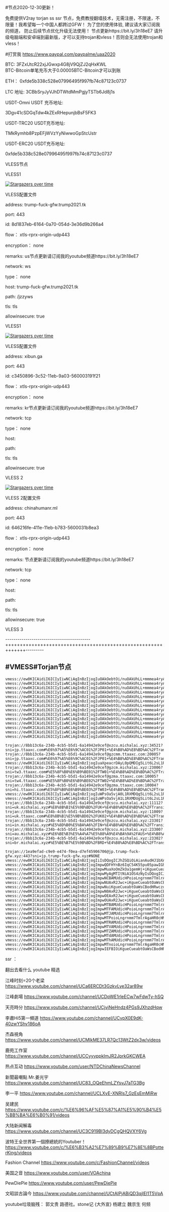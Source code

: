 #节点2020-12-30更新！

免费提供V2ray torjan ss ssr 节点，免费教授翻墙技术，无需注册，不限速，不限量！我希望每一个中国人都跨过GFW！
为了您的使用体验, 建议请大家订阅我的频道， 防止后续节点优化升级无法使用！   节点更新https://bit.ly/3h18eE7
请升级电脑端和安卓端到最新版，才可以支持trojan和vless！否则会无法使用trojan和vless！



#打赏我 https://www.paypal.com/paypalme/uaa2020

BTC:   3FZxUtcR22xjJGwxp4G8jV9QjZJ2qHxKWL                               
BTC-Bitcoin单笔充币大于0.00005BTC-Bitcoin才可以到账

ETH： 0xfde5b338c528e07996495f997fb74c87123c0737
  
LTC 地址:   3CBbSryJyVJhDTWtdMmPgjyTSTb6Jd8j1s



USDT-Omni USDT 充币地址:  

3Dgv41cSDGqTdw4kZExRHepunjbBsF5FK3

USDT-TRC20  USDT充币地址:

TMkRymhb8PzpEFjWVzYyNiwwoGpStcUstr

USDT-ERC20 USDT充币地址:
 
0xfde5b338c528e07996495f997fb74c87123c0737
 
 

VLESS节点



VLESS1

[![Stargazers over time](
https://github.com/JACKUSR2089/v2ray-subscribed/blob/master/fq.PNG)](https://starchart.cc/phlinhng/v2ray-tcp-tls-web)

VLESS配置文件

address:     trump-fuck-gfw.trump2021.tk

port:          443

id:           8d1837eb-6164-0a70-054d-3e36d9b266a4

flow：         xtls-rprx-origin-udp443

encryption：   none

remarks:     us节点更新请订阅我的youtube频道https://bit.ly/3h18eE7

network:     ws

type：       none

host:       trump-fuck-gfw.trump2021.tk

path:        /jzzyws
   
tls:                                tls
  
allowinsecure:   true


VLESS1

[![Stargazers over time](
https://github.com/JACKUSR2089/v2ray-subscribed/blob/master/vless1.PNG)](https://starchart.cc/phlinhng/v2ray-tcp-tls-web)

VLESS配置文件

address:       xibun.ga

port:          443

id:           c3450896-3c52-11eb-9a03-560003191f21

flow：         xtls-rprx-origin-udp443

encryption：  none

remarks:    kr节点更新请订阅我的youtube频道https://bit.ly/3h18eE7

network:    tcp

type：      none

host:       

path:
   
tls:                                tls
  
allowinsecure:   true

VLESS 2

[![Stargazers over time](
https://github.com/JACKUSR2089/v2ray-subscribed/blob/master/0.PNG)](https://starchart.cc/phlinhng/v2ray-tcp-tls-web)


VLESS 2配置文件

address:       chinahumanr.ml 

port:          443

id:           646216fe-411e-11eb-b783-5600031b8ea3

flow：         xtls-rprx-origin-udp443

encryption：  none

remarks:    节点更新请订阅我的youtube频道https://bit.ly/3h18eE7

network:    tcp

type：      none

host:       

path:
   
tls:             tls
  
allowinsecure:   true

VLESS 3





------------------------------------------+++++++++++++++++++++++++++++++++++++++++++++++++++++++++++++---------
 
#VMESS#Torjan节点
----------------------------------------------------------------------------------------------------------------------------------------------------
~~~
vmess://ew0KICAidiI6ICIyIiwNCiAgInBzIjogIuOAkOebtOi/nuOAkUhLL+mmmea4ryAtIOeUteS/oeaOqOiNkCAtIDAxIiwNCiAgImFkZCI6ICIwMS5IS0cuQVNJQS5CSUdBSVJQT1JULk5FVCIsDQogICJwb3J0IjogIjgwIiwNCiAgImlkIjogIjc5N2NmMmEyLTZjMmItNGU2Ni05ZmJmLWIwN2VhMDQ1YTE1MCIsDQogICJhaWQiOiAiMiIsDQogICJuZXQiOiAid3MiLA0KICAidHlwZSI6ICJub25lIiwNCiAgImhvc3QiOiAiIiwNCiAgInBhdGgiOiAiIiwNCiAgInRscyI6ICIiDQp9
vmess://ew0KICAidiI6ICIyIiwNCiAgInBzIjogIuOAkOebtOi/nuOAkUhLL+mmmea4ryAtIOeUteS/oeaOqOiNkCAtIDAyIiwNCiAgImFkZCI6ICIwMi5IS0cuQVNJQS5CSUdBSVJQT1JULk5FVCIsDQogICJwb3J0IjogIjgwIiwNCiAgImlkIjogIjc5N2NmMmEyLTZjMmItNGU2Ni05ZmJmLWIwN2VhMDQ1YTE1MCIsDQogICJhaWQiOiAiMiIsDQogICJuZXQiOiAid3MiLA0KICAidHlwZSI6ICJub25lIiwNCiAgImhvc3QiOiAiIiwNCiAgInBhdGgiOiAiIiwNCiAgInRscyI6ICIiDQp9
vmess://ew0KICAidiI6ICIyIiwNCiAgInBzIjogIuOAkOebtOi/nuOAkUhLL+mmmea4ryAtIOeUteS/oeaOqOiNkCAtIDAzIiwNCiAgImFkZCI6ICIwMy5IS0cuQVNJQS5CSUdBSVJQT1JULk5FVCIsDQogICJwb3J0IjogIjgwIiwNCiAgImlkIjogIjc5N2NmMmEyLTZjMmItNGU2Ni05ZmJmLWIwN2VhMDQ1YTE1MCIsDQogICJhaWQiOiAiMiIsDQogICJuZXQiOiAid3MiLA0KICAidHlwZSI6ICJub25lIiwNCiAgImhvc3QiOiAiIiwNCiAgInBhdGgiOiAiIiwNCiAgInRscyI6ICIiDQp9
vmess://ew0KICAidiI6ICIyIiwNCiAgInBzIjogIuOAkOebtOi/nuOAkUhLL+mmmea4ryAtIOeUteS/oeaOqOiNkCAtIDA0IiwNCiAgImFkZCI6ICIwNC5IS0cuQVNJQS5CSUdBSVJQT1JULk5FVCIsDQogICJwb3J0IjogIjgwIiwNCiAgImlkIjogIjc5N2NmMmEyLTZjMmItNGU2Ni05ZmJmLWIwN2VhMDQ1YTE1MCIsDQogICJhaWQiOiAiMiIsDQogICJuZXQiOiAid3MiLA0KICAidHlwZSI6ICJub25lIiwNCiAgImhvc3QiOiAiIiwNCiAgInBhdGgiOiAiIiwNCiAgInRscyI6ICIiDQp9
vmess://ew0KICAidiI6ICIyIiwNCiAgInBzIjogIuOAkOebtOi/nuOAkUhLL+mmmea4ryAtIOeUteS/oeaOqOiNkCAtIDA1IiwNCiAgImFkZCI6ICIwNS5IS0cuQVNJQS5CSUdBSVJQT1JULk5FVCIsDQogICJwb3J0IjogIjgwIiwNCiAgImlkIjogIjc5N2NmMmEyLTZjMmItNGU2Ni05ZmJmLWIwN2VhMDQ1YTE1MCIsDQogICJhaWQiOiAiMiIsDQogICJuZXQiOiAid3MiLA0KICAidHlwZSI6ICJub25lIiwNCiAgImhvc3QiOiAiIiwNCiAgInBhdGgiOiAiIiwNCiAgInRscyI6ICIiDQp9
vmess://ew0KICAidiI6ICIyIiwNCiAgInBzIjogIuOAkOebtOi/nuOAkUhLL+mmmea4ryAtIOeUteS/oeaOqOiNkCAtIDA2IiwNCiAgImFkZCI6ICIwNi5IS0cuQVNJQS5CSUdBSVJQT1JULk5FVCIsDQogICJwb3J0IjogIjgwIiwNCiAgImlkIjogIjc5N2NmMmEyLTZjMmItNGU2Ni05ZmJmLWIwN2VhMDQ1YTE1MCIsDQogICJhaWQiOiAiMiIsDQogICJuZXQiOiAid3MiLA0KICAidHlwZSI6ICJub25lIiwNCiAgImhvc3QiOiAiIiwNCiAgInBhdGgiOiAiIiwNCiAgInRscyI6ICIiDQp9
vmess://ew0KICAidiI6ICIyIiwNCiAgInBzIjogIuOAkOebtOi/nuOAkUhLL+mmmea4ryAtIOeUteS/oeaOqOiNkCAtIDA3IiwNCiAgImFkZCI6ICIwNy5IS0cuQVNJQS5CSUdBSVJQT1JULk5FVCIsDQogICJwb3J0IjogIjgwIiwNCiAgImlkIjogIjc5N2NmMmEyLTZjMmItNGU2Ni05ZmJmLWIwN2VhMDQ1YTE1MCIsDQogICJhaWQiOiAiMiIsDQogICJuZXQiOiAid3MiLA0KICAidHlwZSI6ICJub25lIiwNCiAgImhvc3QiOiAiIiwNCiAgInBhdGgiOiAiIiwNCiAgInRscyI6ICIiDQp9
vmess://ew0KICAidiI6ICIyIiwNCiAgInBzIjogIuOAkOebtOi/nuOAkUhLL+mmmea4ryAtIOeUteS/oeaOqOiNkCAtIDA4IiwNCiAgImFkZCI6ICIwOC5IS0cuQVNJQS5CSUdBSVJQT1JULk5FVCIsDQogICJwb3J0IjogIjgwIiwNCiAgImlkIjogIjc5N2NmMmEyLTZjMmItNGU2Ni05ZmJmLWIwN2VhMDQ1YTE1MCIsDQogICJhaWQiOiAiMiIsDQogICJuZXQiOiAid3MiLA0KICAidHlwZSI6ICJub25lIiwNCiAgImhvc3QiOiAiIiwNCiAgInBhdGgiOiAiIiwNCiAgInRscyI6ICIiDQp9
vmess://ew0KICAidiI6ICIyIiwNCiAgInBzIjogIuOAkOebtOi/nuOAkUhLL+mmmea4ryAtIOeUteS/oeaOqOiNkCAtIDA5IiwNCiAgImFkZCI6ICIwOS5IS0cuQVNJQS5CSUdBSVJQT1JULk5FVCIsDQogICJwb3J0IjogIjgwIiwNCiAgImlkIjogIjc5N2NmMmEyLTZjMmItNGU2Ni05ZmJmLWIwN2VhMDQ1YTE1MCIsDQogICJhaWQiOiAiMiIsDQogICJuZXQiOiAid3MiLA0KICAidHlwZSI6ICJub25lIiwNCiAgImhvc3QiOiAiIiwNCiAgInBhdGgiOiAiIiwNCiAgInRscyI6ICIiDQp9
vmess://ew0KICAidiI6ICIyIiwNCiAgInBzIjogIuOAkOebtOi/nuOAkUhLL+mmmea4ryAtIOeUteS/oeaOqOiNkCAtIDEwIiwNCiAgImFkZCI6ICIxMC5IS0cuQVNJQS5CSUdBSVJQT1JULk5FVCIsDQogICJwb3J0IjogIjgwIiwNCiAgImlkIjogIjc5N2NmMmEyLTZjMmItNGU2Ni05ZmJmLWIwN2VhMDQ1YTE1MCIsDQogICJhaWQiOiAiMiIsDQogICJuZXQiOiAid3MiLA0KICAidHlwZSI6ICJub25lIiwNCiAgImhvc3QiOiAiIiwNCiAgInBhdGgiOiAiIiwNCiAgInRscyI6ICIiDQp9
vmess://ew0KICAidiI6ICIyIiwNCiAgInBzIjogIuOAkOebtOi/nuOAkUhLL+mmmea4ryAtIOiBlOmAmuenu+WKqOaOqOiNkCAtIDExIiwNCiAgImFkZCI6ICIxMS5IS0cuQVNJQS5CSUdBSVJQT1JULk5FVCIsDQogICJwb3J0IjogIjgwIiwNCiAgImlkIjogIjc5N2NmMmEyLTZjMmItNGU2Ni05ZmJmLWIwN2VhMDQ1YTE1MCIsDQogICJhaWQiOiAiMiIsDQogICJuZXQiOiAid3MiLA0KICAidHlwZSI6ICJub25lIiwNCiAgImhvc3QiOiAiIiwNCiAgInBhdGgiOiAiIiwNCiAgInRscyI6ICIiDQp9
vmess://ew0KICAidiI6ICIyIiwNCiAgInBzIjogIuOAkOebtOi/nuOAkUhLL+mmmea4ryAtIOiBlOmAmuenu+WKqOaOqOiNkCAtIDEyIiwNCiAgImFkZCI6ICIxMi5IS0cuQVNJQS5CSUdBSVJQT1JULk5FVCIsDQogICJwb3J0IjogIjgwIiwNCiAgImlkIjogIjc5N2NmMmEyLTZjMmItNGU2Ni05ZmJmLWIwN2VhMDQ1YTE1MCIsDQogICJhaWQiOiAiMiIsDQogICJuZXQiOiAid3MiLA0KICAidHlwZSI6ICJub25lIiwNCiAgImhvc3QiOiAiIiwNCiAgInBhdGgiOiAiIiwNCiAgInRscyI6ICIiDQp9
vmess://ew0KICAidiI6ICIyIiwNCiAgInBzIjogIuOAkOebtOi/nuOAkUhLL+mmmea4ryAtIOiBlOmAmuenu+WKqOaOqOiNkCAtIDEzIiwNCiAgImFkZCI6ICIxMy5IS0cuQVNJQS5CSUdBSVJQT1JULk5FVCIsDQogICJwb3J0IjogIjgwIiwNCiAgImlkIjogIjc5N2NmMmEyLTZjMmItNGU2Ni05ZmJmLWIwN2VhMDQ1YTE1MCIsDQogICJhaWQiOiAiMiIsDQogICJuZXQiOiAid3MiLA0KICAidHlwZSI6ICJub25lIiwNCiAgImhvc3QiOiAiIiwNCiAgInBhdGgiOiAiIiwNCiAgInRscyI6ICIiDQp9
vmess://ew0KICAidiI6ICIyIiwNCiAgInBzIjogIuOAkOebtOi/nuOAkUhLL+mmmea4ryAtIOiBlOmAmuenu+WKqOaOqOiNkCAtIDE0IiwNCiAgImFkZCI6ICIxNC5IS0cuQVNJQS5CSUdBSVJQT1JULk5FVCIsDQogICJwb3J0IjogIjgwIiwNCiAgImlkIjogIjc5N2NmMmEyLTZjMmItNGU2Ni05ZmJmLWIwN2VhMDQ1YTE1MCIsDQogICJhaWQiOiAiMiIsDQogICJuZXQiOiAid3MiLA0KICAidHlwZSI6ICJub25lIiwNCiAgImhvc3QiOiAiIiwNCiAgInBhdGgiOiAiIiwNCiAgInRscyI6ICIiDQp9

trojan://8bb13c6a-234b-4cb5-b5d1-6a14942e9cef@xzcu.michalai.xyz:34521?sni=jp.ttaaxc.com#%E6%97%A5%E6%9C%AC01%2FJP01+%E4%B8%AD%E8%BD%AC%2FTransit
trojan://8bb13c6a-234b-4cb5-b5d1-6a14942e9cef@gzcmm.ttaaxc.com:20005?sni=jp.ttaaxc.com#%E6%97%A5%E6%9C%AC01%2FJP01+%E4%B8%AD%E8%BD%AC%2FTransit+%E6%B5%8B%E8%AF%95
vmess://ew0KICAidiI6ICIyIiwNCiAgInBzIjogIuaXpeacrDAyL0pQMDIg5Lit6L2sL1RyYW5zaXQgdjIiLA0KICAiYWRkIjogImd6Y21tLnR0YWF4Yy5jb20iLA0KICAicG9ydCI6ICIxMDAwNyIsDQogICJpZCI6ICI4YmIxM2M2YS0yMzRiLTRjYjUtYjVkMS02YTE0OTQyZTljZWYiLA0KICAiYWlkIjogIjEiLA0KICAibmV0IjogIndzIiwNCiAgInR5cGUiOiAibm9uZSIsDQogICJob3N0IjogIiIsDQogICJwYXRoIjogIi8iLA0KICAidGxzIjogIiINCn0=
trojan://8bb13c6a-234b-4cb5-b5d1-6a14942e9cef@gzcm.michalai.xyz:23006?sni=tw3.ttaaxc.com#%E5%8F%B0%E6%B9%BE01%2FTW01+%E4%B8%AD%E8%BD%AC%2FTransit
trojan://8bb13c6a-234b-4cb5-b5d1-6a14942e9cef@gzma.ttaaxc.com:10005?sni=tw4.ttaaxc.com#%E5%8F%B0%E6%B9%BE02%2FTW02+%E4%B8%AD%E8%BD%AC%2FTransit
trojan://8bb13c6a-234b-4cb5-b5d1-6a14942e9cef@gzma.ttaaxc.com:10004?sni=hi.ttaaxc.com#%E5%8F%B0%E6%B9%BE03%2FTW03+%E4%B8%AD%E8%BD%AC%2FTransit
vmess://ew0KICAidiI6ICIyIiwNCiAgInBzIjogIuWPsOa5vjA0L1RXMDQg5Lit6L2sL1RyYW5zaXQgdjIiLA0KICAiYWRkIjogImd6bWEudHRhYXhjLmNvbSIsDQogICJwb3J0IjogIjEwMDAyIiwNCiAgImlkIjogIjhiYjEzYzZhLTIzNGItNGNiNS1iNWQxLTZhMTQ5NDJlOWNlZiIsDQogICJhaWQiOiAiMSIsDQogICJuZXQiOiAid3MiLA0KICAidHlwZSI6ICJub25lIiwNCiAgImhvc3QiOiAiIiwNCiAgInBhdGgiOiAiLyIsDQogICJ0bHMiOiAiIg0KfQ==
vmess://ew0KICAidiI6ICIyIiwNCiAgInBzIjogIuWPsOa5vjA1L1RXMDUg5Lit6L2sL1RyYW5zaXQgdjIiLA0KICAiYWRkIjogImd6bWEudHRhYXhjLmNvbSIsDQogICJwb3J0IjogIjEwMDAzIiwNCiAgImlkIjogIjhiYjEzYzZhLTIzNGItNGNiNS1iNWQxLTZhMTQ5NDJlOWNlZiIsDQogICJhaWQiOiAiMSIsDQogICJuZXQiOiAid3MiLA0KICAidHlwZSI6ICJub25lIiwNCiAgImhvc3QiOiAiIiwNCiAgInBhdGgiOiAiLyIsDQogICJ0bHMiOiAiIg0KfQ==
trojan://8bb13c6a-234b-4cb5-b5d1-6a14942e9cef@cscu.michalai.xyz:11112?sni=uk.michalai.xyz#%E8%8B%B1%E5%9B%BD%2FUK+%E4%B8%AD%E8%BD%AC%2FTransit+NF
trojan://8bb13c6a-234b-4cb5-b5d1-6a14942e9cef@gzcm.michalai.xyz:11009?sni=uk.ttaaxc.com#%E8%8B%B1%E5%9B%BD02%2FUK02+%E4%B8%AD%E8%BD%AC%2FTransit
trojan://8bb13c6a-234b-4cb5-b5d1-6a14942e9cef@xzcu.michalai.xyz:23301?sni=in.michalai.xyz#%E5%8D%B0%E5%BA%A6%2FIN+%E4%B8%AD%E8%BD%AC%2FTransit
trojan://8bb13c6a-234b-4cb5-b5d1-6a14942e9cef@cscu.michalai.xyz:23300?sni=au.michalai.xyz#%E6%BE%B3%E5%A4%A7%E5%88%A9%E4%BA%9A%2FAUS+%E4%B8%AD%E8%BD%AC%2FTransit
trojan://8bb13c6a-234b-4cb5-b5d1-6a14942e9cef@xzcu.michalai.xyz:23302?sni=br.michalai.xyz#%E5%BE%B7%E5%9B%BD%2FBRD+%E4%B8%AD%E8%BD%AC%2FTransit

trojan://1ea9efad-c9e9-e474-f0ea-d7ef45906706@jp.trump-fuck-gfw.xyz:443?sni=jp.trump-fuck-gfw.xyz#NONE
vmess://ew0KICAidiI6ICIyIiwNCiAgInBzIjogIiIsDQogICJhZGQiOiAianAudHJ1bXAtZnVjay1nZncueHl6IiwNCiAgInBvcnQiOiAiNDQzIiwNCiAgImlkIjogIjFlYTllZmFkLWM5ZTktZTQ3NC1mMGVhLWQ3ZWY0NTkwNjcwNiIsDQogICJhaWQiOiAiMSIsDQogICJuZXQiOiAiIiwNCiAgInR5cGUiOiAibm9uZSIsDQogICJob3N0IjogImpwLnRydW1wLWZ1Y2stZ2Z3Lnh5eiIsDQogICJwYXRoIjogIi96YWZsIiwNCiAgInRscyI6ICJ0bHMiDQp9
vmess://ew0KICAidiI6ICIyIiwNCiAgInBzIjogImpwQDFHYnBz6IqC54K55pu05pawIGh0dHBzOi8vYml0Lmx5LzNoMThlRTciLA0KICAiYWRkIjogImpwLnRydW1wLWZ1Y2stZ2Z3Lnh5eiIsDQogICJwb3J0IjogIjQ0MyIsDQogICJpZCI6ICIxZWE5ZWZhZC1jOWU5LWU0NzQtZjBlYS1kN2VmNDU5MDY3MDYiLA0KICAiYWlkIjogIjEiLA0KICAibmV0IjogIndzIiwNCiAgInR5cGUiOiAibm9uZSIsDQogICJob3N0IjogImpwLnRydW1wLWZ1Y2stZ2Z3Lnh5eiIsDQogICJwYXRoIjogIi96YWZsIiwNCiAgInRscyI6ICJ0bHMiDQp9
vmess://ew0KICAidiI6ICIyIiwNCiAgInBzIjogImpwMuaXoOmZkOa1gemHj+iKgueCueabtOaWsCBodHRwczovL2JpdC5seS8zaDE4ZUU3IiwNCiAgImFkZCI6ICJkb21haW4wOC5xaXU0Lm1sIiwNCiAgInBvcnQiOiAiNDQzIiwNCiAgImlkIjogIjFlYTllZmFkLWM5ZTktZTQ3NC1mMGVhLWQ3ZWY0NTkwNjcwNiIsDQogICJhaWQiOiAiMSIsDQogICJuZXQiOiAid3MiLA0KICAidHlwZSI6ICJub25lIiwNCiAgImhvc3QiOiAianAudHJ1bXAtZnVjay1nZncueHl6IiwNCiAgInBhdGgiOiAiL3phZmwiLA0KICAidGxzIjogInRscyINCn0=
vmess://ew0KICAidiI6ICIyIiwNCiAgInBzIjogImpwMyAgMTItNiA1OS4zNyIsDQogICJhZGQiOiAid3d3LmNsb3VkZmxhcmUuY29tIiwNCiAgInBvcnQiOiAiNDQzIiwNCiAgImlkIjogIjFlYTllZmFkLWM5ZTktZTQ3NC1mMGVhLWQ3ZWY0NTkwNjcwNiIsDQogICJhaWQiOiAiMSIsDQogICJuZXQiOiAid3MiLA0KICAidHlwZSI6ICJub25lIiwNCiAgImhvc3QiOiAianAudHJ1bXAtZnVjay1nZncueHl6IiwNCiAgInBhdGgiOiAiL3phZmwiLA0KICAidGxzIjogInRscyINCn0=
vmess://ew0KICAidiI6ICIyIiwNCiAgInBzIjogImpwNCBAMUdicHPoioLngrnmm7TmlrAgaHR0cHM6Ly9iaXQubHkvM2gxOGVFNyIsDQogICJhZGQiOiAid3d3LmRpZ2l0YWxvY2Vhbi5jb20iLA0KICAicG9ydCI6ICI0NDMiLA0KICAiaWQiOiAiMWVhOWVmYWQtYzllOS1lNDc0LWYwZWEtZDdlZjQ1OTA2NzA2IiwNCiAgImFpZCI6ICIxIiwNCiAgIm5ldCI6ICJ3cyIsDQogICJ0eXBlIjogIm5vbmUiLA0KICAiaG9zdCI6ICJqcC50cnVtcC1mdWNrLWdmdy54eXoiLA0KICAicGF0aCI6ICIvemFmbCIsDQogICJ0bHMiOiAidGxzIg0KfQ==
vmess://ew0KICAidiI6ICIyIiwNCiAgInBzIjogImpwNUAxR2Jwc+iKgueCueabtOaWsCBodHRwczovL2JpdC5seS8zaDE4ZUU3IiwNCiAgImFkZCI6ICJ3d3cuZ2FybWluLmNvbSIsDQogICJwb3J0IjogIjQ0MyIsDQogICJpZCI6ICIxZWE5ZWZhZC1jOWU5LWU0NzQtZjBlYS1kN2VmNDU5MDY3MDYiLA0KICAiYWlkIjogIjEiLA0KICAibmV0IjogIiIsDQogICJ0eXBlIjogIm5vbmUiLA0KICAiaG9zdCI6ICJqcC50cnVtcC1mdWNrLWdmdy54eXoiLA0KICAicGF0aCI6ICIvemFmbCIsDQogICJ0bHMiOiAidGxzIg0KfQ==
vmess://ew0KICAidiI6ICIyIiwNCiAgInBzIjogImpwNuiKgueCueabtOaWsCBodHRwczovL2JpdC5seS8zaDE4ZUU3IiwNCiAgImFkZCI6ICJhbXAuY2xvdWRmbGFyZS5jb20iLA0KICAicG9ydCI6ICI0NDMiLA0KICAiaWQiOiAiMWVhOWVmYWQtYzllOS1lNDc0LWYwZWEtZDdlZjQ1OTA2NzA2IiwNCiAgImFpZCI6ICIxIiwNCiAgIm5ldCI6ICIiLA0KICAidHlwZSI6ICJub25lIiwNCiAgImhvc3QiOiAianAudHJ1bXAtZnVjay1nZncueHl6IiwNCiAgInBhdGgiOiAiL3phZmwiLA0KICAidGxzIjogInRscyINCn0=
vmess://ew0KICAidiI6ICIyIiwNCiAgInBzIjogImpwN0AxR2Jwc+iKgueCueabtOaWsCBodHRwczovL2JpdC5seS8zaDE4ZUU3IiwNCiAgImFkZCI6ICIxMDQuMjAuMTMwLjQzIiwNCiAgInBvcnQiOiAiNDQzIiwNCiAgImlkIjogIjFlYTllZmFkLWM5ZTktZTQ3NC1mMGVhLWQ3ZWY0NTkwNjcwNiIsDQogICJhaWQiOiAiMSIsDQogICJuZXQiOiAid3MiLA0KICAidHlwZSI6ICJub25lIiwNCiAgImhvc3QiOiAianAudHJ1bXAtZnVjay1nZncueHl6IiwNCiAgInBhdGgiOiAiL3phZmwiLA0KICAidGxzIjogInRscyINCn0=
vmess://ew0KICAidiI6ICIyIiwNCiAgInBzIjogImpwOEAxR2Jwc+iKgueCueabtOaWsCBodHRwczovL2JpdC5seS8zaDE4ZUU3IiwNCiAgImFkZCI6ICIxMDQuMjUuMTA0LjI0MCIsDQogICJwb3J0IjogIjQ0MyIsDQogICJpZCI6ICIxZWE5ZWZhZC1jOWU5LWU0NzQtZjBlYS1kN2VmNDU5MDY3MDYiLA0KICAiYWlkIjogIjEiLA0KICAibmV0IjogIiIsDQogICJ0eXBlIjogIm5vbmUiLA0KICAiaG9zdCI6ICJqcC50cnVtcC1mdWNrLWdmdy54eXoiLA0KICAicGF0aCI6ICIvemFmbCIsDQogICJ0bHMiOiAidGxzIg0KfQ==
vmess://ew0KICAidiI6ICIyIiwNCiAgInBzIjogImpwOUAxR2Jwc+iKgueCueabtOaWsCBodHRwczovL2JpdC5seS8zaDE4ZUU3IiwNCiAgImFkZCI6ICIxMDQuMTYuMTYwLjExNCIsDQogICJwb3J0IjogIjQ0MyIsDQogICJpZCI6ICIxZWE5ZWZhZC1jOWU5LWU0NzQtZjBlYS1kN2VmNDU5MDY3MDYiLA0KICAiYWlkIjogIjEiLA0KICAibmV0IjogIndzIiwNCiAgInR5cGUiOiAibm9uZSIsDQogICJob3N0IjogImpwLnRydW1wLWZ1Y2stZ2Z3Lnh5eiIsDQogICJwYXRoIjogIi96YWZsIiwNCiAgInRscyI6ICJ0bHMiDQp9
vmess://ew0KICAidiI6ICIyIiwNCiAgInBzIjogImpwMTBAMUdicHPoioLngrnmm7TmlrAgaHR0cHM6Ly9iaXQubHkvM2gxOGVFNyIsDQogICJhZGQiOiAiMTA0LjE2LjExMC4yMzgiLA0KICAicG9ydCI6ICI0NDMiLA0KICAiaWQiOiAiMWVhOWVmYWQtYzllOS1lNDc0LWYwZWEtZDdlZjQ1OTA2NzA2IiwNCiAgImFpZCI6ICIxIiwNCiAgIm5ldCI6ICJ3cyIsDQogICJ0eXBlIjogIm5vbmUiLA0KICAiaG9zdCI6ICJqcC50cnVtcC1mdWNrLWdmdy54eXoiLA0KICAicGF0aCI6ICIvemFmbCIsDQogICJ0bHMiOiAidGxzIg0KfQ==
vmess://ew0KICAidiI6ICIyIiwNCiAgInBzIjogImpwMTFAMUdicHPoioLngrnmm7TmlrAgaHR0cHM6Ly9iaXQubHkvM2gxOGVFNyIsDQogICJhZGQiOiAiMTA0LjE4LjguMTU3IiwNCiAgInBvcnQiOiAiNDQzIiwNCiAgImlkIjogIjFlYTllZmFkLWM5ZTktZTQ3NC1mMGVhLWQ3ZWY0NTkwNjcwNiIsDQogICJhaWQiOiAiMSIsDQogICJuZXQiOiAid3MiLA0KICAidHlwZSI6ICJub25lIiwNCiAgImhvc3QiOiAianAudHJ1bXAtZnVjay1nZncueHl6IiwNCiAgInBhdGgiOiAiL3phZmwiLA0KICAidGxzIjogInRscyINCn0=
vmess://ew0KICAidiI6ICIyIiwNCiAgInBzIjogImpwMTJAMUdicHPoioLngrnmm7TmlrAgaHR0cHM6Ly9iaXQubHkvM2gxOGVFNyIsDQogICJhZGQiOiAiMTA0LjIwLjEzMC4xNzUiLA0KICAicG9ydCI6ICI0NDMiLA0KICAiaWQiOiAiMWVhOWVmYWQtYzllOS1lNDc0LWYwZWEtZDdlZjQ1OTA2NzA2IiwNCiAgImFpZCI6ICIxIiwNCiAgIm5ldCI6ICJ3cyIsDQogICJ0eXBlIjogIm5vbmUiLA0KICAiaG9zdCI6ICJqcC50cnVtcC1mdWNrLWdmdy54eXoiLA0KICAicGF0aCI6ICIvemFmbCIsDQogICJ0bHMiOiAidGxzIg0KfQ==
vmess://ew0KICAidiI6ICIyIiwNCiAgInBzIjogImpwMTPoioLngrnmm7TmlrAgaHR0cHM6Ly9iaXQubHkvM2gxOGVFNyIsDQogICJhZGQiOiAiMTA0LjIxLjIzOS4xNDciLA0KICAicG9ydCI6ICI0NDMiLA0KICAiaWQiOiAiMWVhOWVmYWQtYzllOS1lNDc0LWYwZWEtZDdlZjQ1OTA2NzA2IiwNCiAgImFpZCI6ICIxIiwNCiAgIm5ldCI6ICJ3cyIsDQogICJ0eXBlIjogIm5vbmUiLA0KICAiaG9zdCI6ICJqcC50cnVtcC1mdWNrLWdmdy54eXoiLA0KICAicGF0aCI6ICIvemFmbCIsDQogICJ0bHMiOiAidGxzIg0KfQ==
vmess://ew0KICAidiI6ICIyIiwNCiAgInBzIjogImpwMTRAMUdicHPoioLngrnmm7TmlrAgaHR0cHM6Ly9iaXQubHkvM2gxOGVFNyIsDQogICJhZGQiOiAiMTA0LjIyLjMuMyIsDQogICJwb3J0IjogIjQ0MyIsDQogICJpZCI6ICIxZWE5ZWZhZC1jOWU5LWU0NzQtZjBlYS1kN2VmNDU5MDY3MDYiLA0KICAiYWlkIjogIjEiLA0KICAibmV0IjogIndzIiwNCiAgInR5cGUiOiAibm9uZSIsDQogICJob3N0IjogImpwLnRydW1wLWZ1Y2stZ2Z3Lnh5eiIsDQogICJwYXRoIjogIi96YWZsIiwNCiAgInRscyI6ICJ0bHMiDQp9
vmess://ew0KICAidiI6ICIyIiwNCiAgInBzIjogImpwMTVAMUdicHPoioLngrnmm7TmlrAgaHR0cHM6Ly9iaXQubHkvM2gxOGVFNyIsDQogICJhZGQiOiAiMTA0LjIyLjQuMTgwIiwNCiAgInBvcnQiOiAiNDQzIiwNCiAgImlkIjogIjFlYTllZmFkLWM5ZTktZTQ3NC1mMGVhLWQ3ZWY0NTkwNjcwNiIsDQogICJhaWQiOiAiMSIsDQogICJuZXQiOiAid3MiLA0KICAidHlwZSI6ICJub25lIiwNCiAgImhvc3QiOiAianAudHJ1bXAtZnVjay1nZncueHl6IiwNCiAgInBhdGgiOiAiL3phZmwiLA0KICAidGxzIjogInRscyINCn0=
vmess://ew0KICAidiI6ICIyIiwNCiAgInBzIjogImpwMTZAMUdicHPoioLngrnmm7TmlrAgaHR0cHM6Ly9iaXQubHkvM2gxOGVFNyIsDQogICJhZGQiOiAiMTA0LjIyLjQ0LjUwIiwNCiAgInBvcnQiOiAiNDQzIiwNCiAgImlkIjogIjFlYTllZmFkLWM5ZTktZTQ3NC1mMGVhLWQ3ZWY0NTkwNjcwNiIsDQogICJhaWQiOiAiMSIsDQogICJuZXQiOiAiIiwNCiAgInR5cGUiOiAibm9uZSIsDQogICJob3N0IjogImpwLnRydW1wLWZ1Y2stZ2Z3Lnh5eiIsDQogICJwYXRoIjogIi96YWZsIiwNCiAgInRscyI6ICJ0bHMiDQp9
vmess://ew0KICAidiI6ICIyIiwNCiAgInBzIjogImpwMTdAMUdicHPoioLngrnmm7TmlrAgaHR0cHM6Ly9iaXQubHkvM2gxOGVFNyIsDQogICJhZGQiOiAiMTcyLjY3LjIyMy43NyIsDQogICJwb3J0IjogIjQ0MyIsDQogICJpZCI6ICIxZWE5ZWZhZC1jOWU5LWU0NzQtZjBlYS1kN2VmNDU5MDY3MDYiLA0KICAiYWlkIjogIjEiLA0KICAibmV0IjogIiIsDQogICJ0eXBlIjogIm5vbmUiLA0KICAiaG9zdCI6ICJqcC50cnVtcC1mdWNrLWdmdy54eXoiLA0KICAicGF0aCI6ICIvemFmbCIsDQogICJ0bHMiOiAidGxzIg0KfQ==
vmess://ew0KICAidiI6ICIyIiwNCiAgInBzIjogImpwMThAMUdicHPoioLngrnmm7TmlrAgaHR0cHM6Ly9iaXQubHkvM2gxOGVFNyIsDQogICJhZGQiOiAiMTcyLjY3LjIwOS41OCIsDQogICJwb3J0IjogIjQ0MyIsDQogICJpZCI6ICIxZWE5ZWZhZC1jOWU5LWU0NzQtZjBlYS1kN2VmNDU5MDY3MDYiLA0KICAiYWlkIjogIjEiLA0KICAibmV0IjogIndzIiwNCiAgInR5cGUiOiAibm9uZSIsDQogICJob3N0IjogImpwLnRydW1wLWZ1Y2stZ2Z3Lnh5eiIsDQogICJwYXRoIjogIi96YWZsIiwNCiAgInRscyI6ICJ0bHMiDQp9
vmess://ew0KICAidiI6ICIyIiwNCiAgInBzIjogImpwMTnoioLngrnmm7TmlrAgaHR0cHM6Ly9iaXQubHkvM2gxOGVFNyIsDQogICJhZGQiOiAiMTA0LjI1LjE3NS42OSIsDQogICJwb3J0IjogIjQ0MyIsDQogICJpZCI6ICIxZWE5ZWZhZC1jOWU5LWU0NzQtZjBlYS1kN2VmNDU5MDY3MDYiLA0KICAiYWlkIjogIjEiLA0KICAibmV0IjogIndzIiwNCiAgInR5cGUiOiAibm9uZSIsDQogICJob3N0IjogImpwLnRydW1wLWZ1Y2stZ2Z3Lnh5eiIsDQogICJwYXRoIjogIi96YWZsIiwNCiAgInRscyI6ICJ0bHMiDQp9
vmess://ew0KICAidiI6ICIyIiwNCiAgInBzIjogImpwIEFBIOiKgueCueabtOaWsCBodHRwczovL2JpdC5seS8zaDE4ZUU3IiwNCiAgImFkZCI6ICIxMDQuMjAuODEuMjQwIiwNCiAgInBvcnQiOiAiNDQzIiwNCiAgImlkIjogIjFlYTllZmFkLWM5ZTktZTQ3NC1mMGVhLWQ3ZWY0NTkwNjcwNiIsDQogICJhaWQiOiAiMSIsDQogICJuZXQiOiAid3MiLA0KICAidHlwZSI6ICJub25lIiwNCiAgImhvc3QiOiAianAudHJ1bXAtZnVjay1nZncueHl6IiwNCiAgInBhdGgiOiAiL3phZmwiLA0KICAidGxzIjogInRscyINCn0=

~~~



 ssr ：



 
翻出去看什么
youtube 精选

江峰时刻=20个老梁                 https://www.youtube.com/channel/UCa6ERCDt3GzkvLye32ar89w

江峰劇場                  https://www.youtube.com/channel/UCDpWE1rleECw7wFdwTy-hSQ

天亮時分                  https://www.youtube.com/channel/UCjvjNeHndz4PGs9JXhzdHqw

李肅Hi5第一頻道            https://www.youtube.com/channel/UCvpX0E9dK-40zwYShv186oA

杰森視角                   https://www.youtube.com/channel/UCMIkME37LR7Qc13WtZ2dx3w/videos           
 
鹿苑工作室                 https://www.youtube.com/channel/UCCyyvppkImJR2JprkGKCWEA

热点互动                   https://www.youtube.com/user/NTDChinaNewsChannel

新聞最嘲點 Mr.姜光宇        https://www.youtube.com/channel/UC83_OQeEhmLZYsvJ7aTG3Bg

李一平                     https://www.youtube.com/channel/UCLXvE-XNRIs7_GzEsEmMiRw

吴建民                     https://www.youtube.com/c/%E6%96%AF%E5%87%A1%E5%90%B4%E5%BB%BA%E6%B0%91/videos

大陆新闻解毒                https://www.youtube.com/channel/UC3C919BI3dyDCgQHQVXY6Vg

波特王全世界第一個撩總統的Youtuber！https://www.youtube.com/c/%E6%B3%A2%E7%89%B9%E7%8E%8BPotterKing/videos

Fashion Channel            https://www.youtube.com/c/FashionChannel/videos

美国之音                    https://www.youtube.com/user/VOAchina  

PewDiePie                  https://www.youtube.com/user/PewDiePie 

文昭談古論今                https://www.youtube.com/channel/UCtAIPjABiQD3qjlEl1T5VpA


youtube垃圾脑残： 郭文贵 路德社。stone记 {大外宣} 杨建立 魏京生 何频
